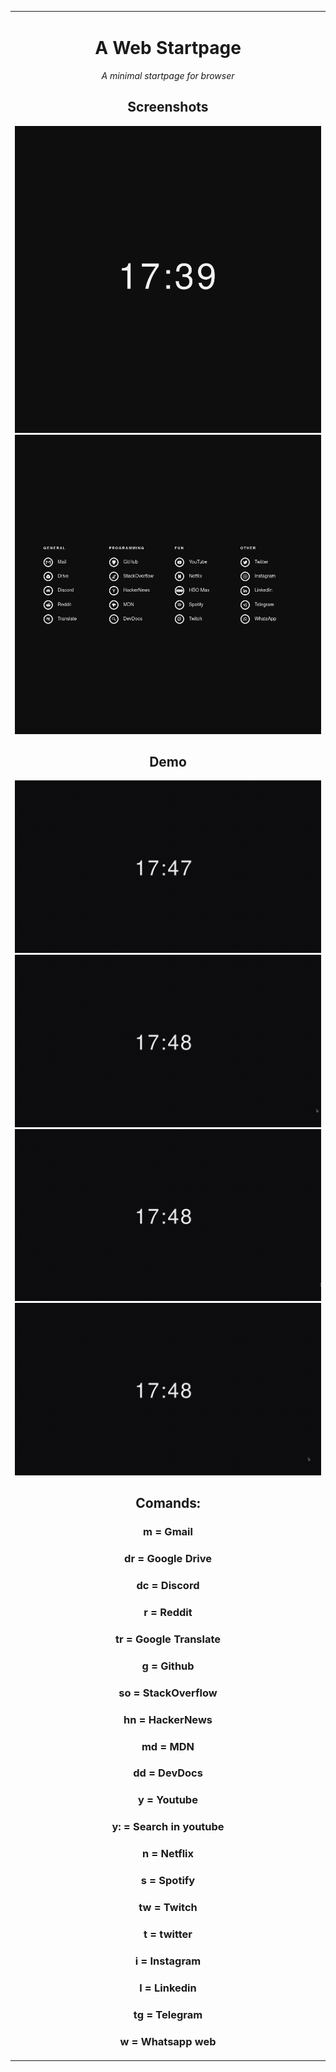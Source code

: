 <table align="center"><tr><td align="center" width="9999">

# A Web Startpage

*A minimal startpage for browser*

## Screenshots 

![Screenshot](assets/screenshot1.png)
![Screenshot](assets/screenshot2.png)
  
## Demo 

![Gif](assets/gifs/search.gif)
![Gif](assets/gifs/ysearch.gif)
![Gif](assets/gifs/comands.gif)
![Gif](assets/gifs/atalhos.gif)  

## Comands:
  ### m = Gmail
  ### dr = Google Drive
  ### dc = Discord
  ### r = Reddit
  ### tr = Google Translate
  ### g = Github
  ### so = StackOverflow
  ### hn = HackerNews
  ### md = MDN
  ### dd = DevDocs
  ### y = Youtube
  ### y: = Search in youtube
  ### n = Netflix
  ### s = Spotify
  ### tw = Twitch
  ### t = twitter
  ### i = Instagram
  ### l = Linkedin
  ### tg = Telegram
  ### w = Whatsapp web
